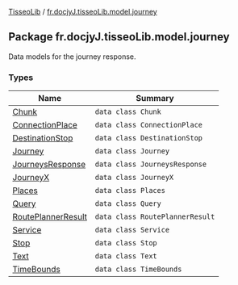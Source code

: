 [TisseoLib](../index.md) / [fr.docjyJ.tisseoLib.model.journey](./index.md)

## Package fr.docjyJ.tisseoLib.model.journey

Data models for the journey response.

### Types

| Name | Summary |
|---|---|
| [Chunk](-chunk/index.md) | `data class Chunk` |
| [ConnectionPlace](-connection-place/index.md) | `data class ConnectionPlace` |
| [DestinationStop](-destination-stop/index.md) | `data class DestinationStop` |
| [Journey](-journey/index.md) | `data class Journey` |
| [JourneysResponse](-journeys-response/index.md) | `data class JourneysResponse` |
| [JourneyX](-journey-x/index.md) | `data class JourneyX` |
| [Places](-places/index.md) | `data class Places` |
| [Query](-query/index.md) | `data class Query` |
| [RoutePlannerResult](-route-planner-result/index.md) | `data class RoutePlannerResult` |
| [Service](-service/index.md) | `data class Service` |
| [Stop](-stop/index.md) | `data class Stop` |
| [Text](-text/index.md) | `data class Text` |
| [TimeBounds](-time-bounds/index.md) | `data class TimeBounds` |
